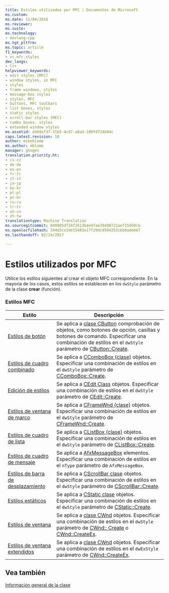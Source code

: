 ```yaml
---
title: Estilos utilizados por MFC | Documentos de Microsoft
ms.custom: 
ms.date: 11/04/2016
ms.reviewer: 
ms.suite: 
ms.technology:
- devlang-cpp
ms.tgt_pltfrm: 
ms.topic: article
f1_keywords:
- vc.mfc.styles
dev_langs:
- C++
helpviewer_keywords:
- edit styles [MFC]
- window styles, in MFC
- styles
- frame windows, styles
- message-box styles
- styles, MFC
- buttons, MFC toolbars
- list boxes, styles
- static styles
- scroll-bar styles [MFC]
- combo boxes, styles
- extended window styles
ms.assetid: d3b9af37-31b5-4c97-a8ad-189fd724b04c
caps.latest.revision: 10
author: mikeblome
ms.author: mblome
manager: ghogen
translation.priority.ht:
- cs-cz
- de-de
- es-es
- fr-fr
- it-it
- ja-jp
- ko-kr
- pl-pl
- pt-br
- ru-ru
- tr-tr
- zh-cn
- zh-tw
translationtype: Machine Translation
ms.sourcegitcommit: 040985df34f2613b4e4fae29498721aef15d50cb
ms.openlocfilehash: 344d2ce3de15403e17f29dc9504253cbb0ade607
ms.lasthandoff: 02/24/2017

---
```

# <a name="styles-used-by-mfc"></a>Estilos utilizados por MFC
Utilice los estilos siguientes al crear el objeto MFC correspondiente. En la mayoría de los casos, estos estilos se establecen en los `dwStyle` parámetro de la clase **crear** (función).  
  
### <a name="mfc-styles"></a>Estilos MFC  
  
|Estilo|Descripción|  
|-----------|-----------------|  
|[Estilos de botón](../../mfc/reference/button-styles.md)|Se aplica a [clase CButton](../../mfc/reference/cbutton-class.md) comprobación de objetos, como botones de opción, casillas y botones de comando. Especificar una combinación de estilos en el `dwStyle` parámetro de [CButton::Create](../../mfc/reference/cbutton-class.md#create).|  
|[Estilos de cuadro combinado](../../mfc/reference/combo-box-styles.md)|Se aplica a [CComboBox (clase)](../../mfc/reference/ccombobox-class.md) objetos. Especificar una combinación de estilos en el `dwStyle` parámetro de [CComboBox::Create](../../mfc/reference/ccombobox-class.md#create).|  
|[Edición de estilos](../../mfc/reference/edit-styles.md)|Se aplica a [CEdit Class](../../mfc/reference/cedit-class.md) objetos. Especificar una combinación de estilos en el `dwStyle` parámetro de [CEdit::Create](../../mfc/reference/cedit-class.md#create).|  
|[Estilos de ventana de marco](../../mfc/reference/frame-window-styles-mfc.md)|Se aplica a [CFrameWnd (clase)](../../mfc/reference/cframewnd-class.md) objetos. Especificar una combinación de estilos en el `dwStyle` parámetro de [CFrameWnd::Create](../../mfc/reference/cframewnd-class.md#create).|  
|[Estilos de cuadro de lista](../../mfc/reference/list-box-styles.md)|Se aplica a [CListBox (clase)](../../mfc/reference/clistbox-class.md) objetos. Especificar una combinación de estilos en el `dwStyle` parámetro de [CListBox::Create](../../mfc/reference/clistbox-class.md#create).|  
|[Estilos de cuadro de mensaje](../../mfc/reference/message-box-styles.md)|Se aplica a [AfxMessageBox](../../mfc/reference/cstring-formatting-and-message-box-display.md#afxmessagebox) elementos. Especificar una combinación de estilos en el `nType` parámetro de `AfxMessageBox`.|  
|[Estilos de barra de desplazamiento](../../mfc/reference/scroll-bar-styles.md)|Se aplica a [CScrollBar clase](../../mfc/reference/cscrollbar-class.md) objetos. Especificar una combinación de estilos en el `dwStyle` parámetro de [CScrollBar::Create](../../mfc/reference/cscrollbar-class.md#create).|  
|[Estilos estáticos](../../mfc/reference/static-styles.md)|Se aplica a [CStatic clase](../../mfc/reference/cstatic-class.md) objetos. Especificar una combinación de estilos en el `dwStyle` parámetro de [CStatic::Create](../../mfc/reference/cstatic-class.md#create).|  
|[Estilos de ventana](../../mfc/reference/window-styles.md)|Se aplica a [clase CWnd](../../mfc/reference/cwnd-class.md) objetos. Especificar una combinación de estilos en el `dwStyle` parámetro de [CWnd:: Create](../../mfc/reference/cwnd-class.md#create) o [CWnd::CreateEx](../../mfc/reference/cwnd-class.md#createex).|  
|[Estilos de ventana extendidos](../../mfc/reference/extended-window-styles.md)|Se aplica a [clase CWnd](../../mfc/reference/cwnd-class.md) objetos. Especificar una combinación de estilos en el `dwExStyle` parámetro de [CWnd::CreateEx](../../mfc/reference/cwnd-class.md#createex).|  
  
## <a name="see-also"></a>Vea también  
 [Información general de la clase](../../mfc/class-library-overview.md)


